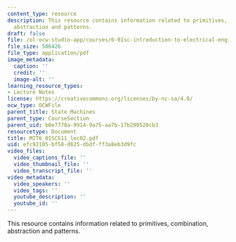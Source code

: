 ```yaml
---
content_type: resource
description: This resource contains information related to primitives, combination,
  abstraction and patterns.
draft: false
file: /ol-ocw-studio-app/courses/6-01sc-introduction-to-electrical-engineering-and-computer-science-i-spring-2011/efc92105bf58d625dbdfff3a8eb3d9fc_MIT6_01SCS11_lec02.pdf
file_size: 506426
file_type: application/pdf
image_metadata:
  caption: ''
  credit: ''
  image-alt: ''
learning_resource_types:
- Lecture Notes
license: https://creativecommons.org/licenses/by-nc-sa/4.0/
ocw_type: OCWFile
parent_title: State Machines
parent_type: CourseSection
parent_uid: b0e7778a-9914-9a75-aa7b-17b290520cb3
resourcetype: Document
title: MIT6_01SCS11_lec02.pdf
uid: efc92105-bf58-d625-dbdf-ff3a8eb3d9fc
video_files:
  video_captions_file: ''
  video_thumbnail_file: ''
  video_transcript_file: ''
video_metadata:
  video_speakers: ''
  video_tags: ''
  youtube_description: ''
  youtube_id: ''
---
```

This resource contains information related to primitives, combination, abstraction and patterns.